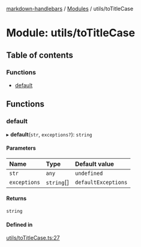 [markdown-handlebars](../README.md) / [Modules](../modules.md) / utils/toTitleCase

# Module: utils/toTitleCase

## Table of contents

### Functions

- [default](utils_toTitleCase.md#default)

## Functions

### default

▸ **default**(`str`, `exceptions?`): `string`

#### Parameters

| Name | Type | Default value |
| :------ | :------ | :------ |
| `str` | `any` | `undefined` |
| `exceptions` | `string`[] | `defaultExceptions` |

#### Returns

`string`

#### Defined in

[utils/toTitleCase.ts:27](https://github.com/nationalparkservice/npmap5-plugins/blob/044451c/markdown-handlebars/src/utils/toTitleCase.ts#L27)
